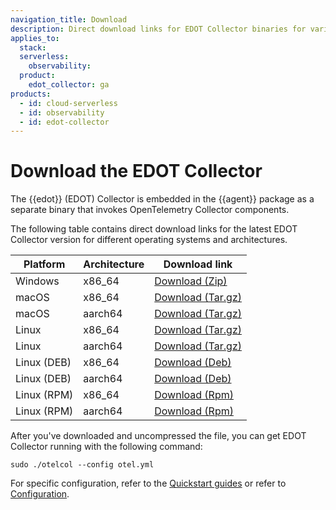 ```yaml
---
navigation_title: Download
description: Direct download links for EDOT Collector binaries for various operating systems and architectures.
applies_to:
  stack:
  serverless:
    observability:
  product:
    edot_collector: ga
products:
  - id: cloud-serverless
  - id: observability
  - id: edot-collector
---
```


# Download the EDOT Collector

The {{edot}} (EDOT) Collector is embedded in the {{agent}} package as a separate binary that invokes OpenTelemetry Collector components.

The following table contains direct download links for the latest EDOT Collector version for different operating systems and architectures.

| Platform      | Architecture | Download link |
|--------------|--------------|---------------|
| Windows      | x86_64       | [Download (Zip)](https://artifacts.elastic.co/downloads/beats/elastic-agent/elastic-agent-{{version.edot_collector}}-windows-x86_64.zip) |
| macOS        | x86_64       | [Download (Tar.gz)](https://artifacts.elastic.co/downloads/beats/elastic-agent/elastic-agent-{{version.edot_collector}}-darwin-x86_64.tar.gz) |
| macOS        | aarch64      | [Download (Tar.gz)](https://artifacts.elastic.co/downloads/beats/elastic-agent/elastic-agent-{{version.edot_collector}}-darwin-aarch64.tar.gz) |
| Linux        | x86_64       | [Download (Tar.gz)](https://artifacts.elastic.co/downloads/beats/elastic-agent/elastic-agent-{{version.edot_collector}}-linux-x86_64.tar.gz) |
| Linux        | aarch64      | [Download (Tar.gz)](https://artifacts.elastic.co/downloads/beats/elastic-agent/elastic-agent-{{version.edot_collector}}-linux-arm64.tar.gz) |
| Linux (DEB)  | x86_64       | [Download (Deb)](https://artifacts.elastic.co/downloads/beats/elastic-agent/elastic-agent-{{version.edot_collector}}-amd64.deb) |
| Linux (DEB)  | aarch64      | [Download (Deb)](https://artifacts.elastic.co/downloads/beats/elastic-agent/elastic-agent-{{version.edot_collector}}-arm64.deb) |
| Linux (RPM)  | x86_64       | [Download (Rpm)](https://artifacts.elastic.co/downloads/beats/elastic-agent/elastic-agent-{{version.edot_collector}}-x86_64.rpm) |
| Linux (RPM)  | aarch64      | [Download (Rpm)](https://artifacts.elastic.co/downloads/beats/elastic-agent/elastic-agent-{{version.edot_collector}}-aarch64.rpm) |

After you've downloaded and uncompressed the file, you can get EDOT Collector running with the following command:

```
sudo ./otelcol --config otel.yml
```

For specific configuration, refer to the [Quickstart guides](docs-content://solutions/observability/get-started/opentelemetry/quickstart/index.md) or refer to [Configuration](/reference/edot-collector/config/index.md).
